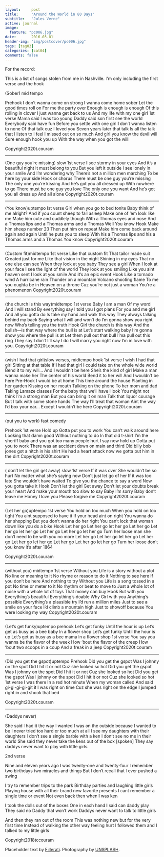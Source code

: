 ```yaml
---
layout:     post
title:      "Around the World in 80 Days"
subtitle:   "Jules Verne"
active: journal
image:
  feature: "pc006.jpg"
date:       2016-03-01 
header-img: "img/postcover/pc006.jpg"
tags: [tag03]
categories: [cat04]
comments: false
---
```

For the record:

This is a list of songs stolen from me in Nashville.
I'm only including the first verse and the hook


(Sober) mid tempo

Prehook 
I don’t wanna come on strong
I wanna come home sober
Let the good times roll on
For me the party over
Enough is enough is enough
Of this rolling in clover
I just wanna get back to us
And my life with my one girl
1st verse
Mama said I was too young
Daddy said son first see the world
Everybody said have fun
Before you settle with one girl
I don’t wanna listen to none
Of that talk cuz I loved you
Seven years later that talk
Is all the talk that I listen to
I feel I missed out on so much
And girl you know the devil will
Sure enough hook you up
With the way when you got the will

Copyright2020t.couram
**************************************

(One guy you’re missing) slow
1st verse
I see stormy in your eyes
And it’s a beautiful night
It must belong to you
But you left it outside
I see lonely in your smile
And I’m wondering why
There’s not a million men marching
To be here by your side
Hook or chorus
There must be one guy you’re missing
The only one you’re kissing
And he’s got you all dressed up
With nowhere to go
There must be one guy you love
The only one you want
And he’s got you all dress up
And all alone
Copyright2020t.couram
**************************************

(You know)uptempo
Ist verse
Girl when you go to bed tonite
Baby think of me alright?
And if you count sheep to fall asleep
Make one of ‘em look like me
Make him cute and cuddlely though
With a Thomas eyes and nose
And a Thomas lips and a Thomas arms and a Thomas
Well
You know
Hook
Make him sheep number 23
Then put him on repeat
Make him come back around again and again
Until he puts you to sleep
With his a Thomas lips and his a Thomas arms and a Thomas
You know
Copyright2020t.couram
**************************************

(Custom fit)midtempo
1st verse
Like that custom fit
That tailor made suit
Created just for me
Like that vision in the night
Shining in my eyes
That no one else can see
When they look at you baby
They see a girl
When I look at your face
I see the light of the world
They look at you smiling
Like you aint heaven sent
I look at you smile
And it’s an epic event
Hook
Like a tornado wind
A hurricane rain
Thunder on a mountain
Volcano shooting flame
To me you oughta be in
Heaven on a throne
Cuz you’re not just a woman
You’re a phenomenon
Copyright2020t.couram
**************************************

(the church is this way)midtempo
1st verse
Baby I am a  man
Of my word
And I will stand
By everything say
I told you I got plans
For you and me girl
And all you gotta do
Is take my hand and walk this way
They always talking behind my back
Saying what I will and won’t do
I’m gonna show you right now
Who’s telling you the truth
Hook
Girl the church is this way
And the bullsh—is that way
where the bull is at
Let’s start walking baby
I’m gonna show you
where the pull is at
Let them pull out that bull
I’ma pull out this ring
They say I don’t
I’ll say I do
I will marry you right now
I’m in love with you.
Copyright2020t.couram
**************************************


(wish I had that girl)slow verses, midtempo hook
1st verse
I wish I had that girl
Sitting at that table
If I had that girl
I could take on the whole wide world
Bend it to my will…
And I wouldn’t be here
She’s the kind of girl
 Make a man wanna make her
The center of his world
Bend it to her will
And I wouldn’t be here
Pre-Hook
I would be at home
This time around the house
Planting in her garden
Kissing on her mouth
Talking on the phone
To her mom and dad
Taking Lamaze classes
For the baby that we’ll have
Hook
You might not think I’m a strong man
But you can bring it on man
Talk that liquor courage
But I talk with some stone hands
The way I’ll treat that woman
Aint the way I’d box your ear…
Except I wouldn’t be here
Copyright2020t.couram
**************************************
(put you to work) fast comedy

Prehook
1st verse
Hold up
Gotta put you to work
You can’t walk around here
Looking that damn good
Without nothing to do
In that old t-shirt
I’m the sheriff baby and you got too many people hurt
I say now hold up
Gotta put you to work
There was an accident down on main and third
Old billy bob jones got a hitch in his shirt
He had a heart attack now we gotta put him in the dirt
Copyright2020t.couram
**************************************

( don’t let the girl get away) slow
1st verse
If it was over
She wouldn’t be so hurt
No matter what she’s saying now
Don’t just let go of her
If it was too late
She wouldn’t have waited
To give you the chance to say a word
Now you gotta take it
Hook
Don’t let the girl
Get away
Don’t let your doubts break your heart
And make your mouth too slow to say
Baby I’m sorry
Baby don’t leave me
Honey I love you
Please forgive me
Copyright2020t.couram
**************************************


(Let her go)uptempo
1st verse
You hold on too much
When you hold on too tight
You aint supposed to have it
If your head aint on right
You wanna do her shopping
But you don’t wanna do her right
You can’t lock that woman down like you do a bike
Hook
Let her go
Let her go let her go
Let her go
Let her go let her go
Let her go
Let her go let her go
Turn her loose man she don’t need to be with you no more
Let her go
Let her go let her go
Let her go
Let her go let her go
Let her go
Let her go let her go
Turn her loose don’t you know it’s after 1864


Copyright2020t.couram
**************************************

(without you) midtempo
1st verse
Without you
Life is a story without a plot
No line or meaning to it
No rhyme or reason to do it
Nothing to see here If you don’t be here
And nothing to try
Without you
Life is a song tossed in a pot
No time or meter to it
No rhythm or beat to move to
Just a whole lot of noise with a whole lot of toys
That money can buy
Hook
But with you
Everything’s beautiful
Everything’s doable
Why
Girl with you
Anything’s possible
Everything’s a plausible try
I’d run a million miles
Just to see a smile on your face
I’d climb a mountain high
Just to showoff because
You were looking my way
Copyright2020t.couram
**************************************

(Let’s get funky)uptempo
prehook
Let’s get funky
Until the hour is up
Let’s get as busy as a bee baby 
In a flower shop
Let’s get funky
Until the hour is up
Let’s get as busy as a bee mama
In a flower shop
1st verse
You say you wanna be the flavor of the week
How ‘bout the flavor of the creep
How ‘bout two scoops in a coup
And a freak in a jeep
Copyright2020t.couram
**************************************

(Did you get the gspot)uptempo
Prehook
Did you get the gspot
Was I johnny on the spot
Did I hit it or not
Cuz she looked so hot
Did you get the gspot
Was I johnny on the spot
Did I hit it or not
Cuz she looked so hot
Did you get the gspot
Was I johnny on the spot
Did I hit it or not
Cuz she looked so hot
1st verse
I was there
In a red hot minute
When my woman called
And said gi-gi-gi-gi-git it
I was right on time
Cuz she was right on the edge
I jumped right in and shook that bed

Copyright2020t.couram
**************************************

(Daddys never)
 
She said I had it the way I wanted
I was on the outside because I wanted to be
I never tried too hard or too much at all
I see my daughters with their daughters
I don’t see a single barbie with a ken
I don’t see no me in their world
She said they never take the kens out of the box  [spoken]
They say daddys never want to play with little girls
 
2nd verse
 
Nine and eleven years ago
I was twenty-one and twenty-four
I remember two birthdays two miracles and things
But I don’t recall that I ever pushed a swing
 
I try to remember trips to the park
Birthday parties and laughing little girls
Playing house with all their brand new favorite presents
I cant remember a single time or event
Not even back then when I was ken
 
I took the dolls out of the boxes
One in each hand
I said can daddy play
They said no
Daddy that won’t work
Daddys never want to talk to little girls
 
And then they ran out of the room
This was nothing new but for the very first time
Instead of walking the other way feeling hurt
I followed them and I talked to my little girls
 
Copyright2018tccouram






































































































</p>

<p>Placeholder text by <a href="http://www.fillerati.com/">Fillerati</a>. Photography by <a href="https://unsplash.com">UNSPLASH</a>.</p>
